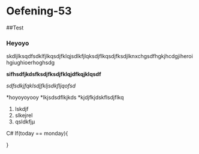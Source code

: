 # Oefening-53

##Test
### Heyoyo

skdljlksqdfsdklfjlkqsdjfklqjsdlkfjlqksdjflkqsdjfksdjlknxchgsdfhgkjhcdgjiheroihgiughioerhoghsdg

**sifhsdfjkdsfksdjfksdjfklqjdfkqjklqsdf**

*sdfsdkjfqklsdjfkljsdkfljqofsd*

*hoyoyoyooy
*lkjsdsdflkjkds
*kjdjfkjdskflsdjflkq

1.  lskdjf
2.  slkejrel
3.  qsldkfjµ

C#
If(today == monday){
  
}
